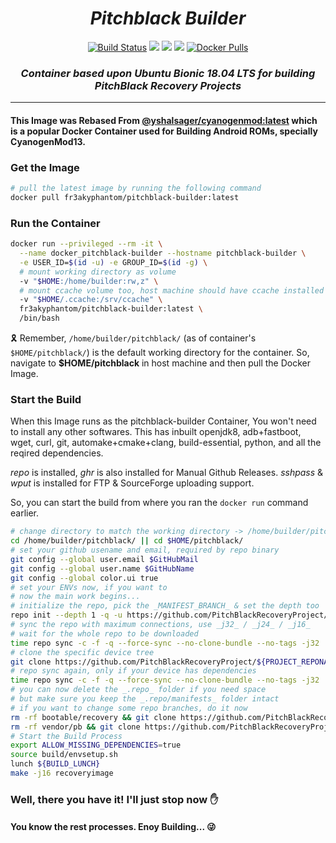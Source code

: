 <div align="center">
  
  <h1><i>Pitchblack Builder</i></h1>
  
  [![Build Status](https://travis-ci.com/rokibhasansagar/docker_pitchblack-builder.svg?branch=master)](https://travis-ci.com/rokibhasansagar/docker_pitchblack-builder)
  [![](https://images.microbadger.com/badges/image/fr3akyphantom/pitchblack-builder.svg)](https://microbadger.com/images/fr3akyphantom/pitchblack-builder "Get your own image badge on microbadger.com")
  [![](https://images.microbadger.com/badges/version/fr3akyphantom/pitchblack-builder.svg)](https://microbadger.com/images/fr3akyphantom/pitchblack-builder "Get your own version badge on microbadger.com")
  [![](https://images.microbadger.com/badges/commit/fr3akyphantom/pitchblack-builder.svg)](https://microbadger.com/images/fr3akyphantom/pitchblack-builder "Get your own commit badge on microbadger.com")
  [![Docker Pulls](https://img.shields.io/docker/pulls/fr3akyphantom/pitchblack-builder)](https://hub.docker.com/r/fr3akyphantom/pitchblack-builder "Show the Docker Repository")
  
  <h3><i>Container based upon Ubuntu Bionic 18.04 LTS for building PitchBlack Recovery Projects</i></h3>
  
</div>

---

#### This Image was Rebased From [@yshalsager/cyanogenmod:latest](https://hub.docker.com/r/yshalsager/cyanogenmod "Show the Docker Repository") which is a popular Docker Container used for Building Android ROMs, specially CyanogenMod13.

### Get the Image

```bash
# pull the latest image by running the following command
docker pull fr3akyphantom/pitchblack-builder:latest
```

### Run the Container

```bash
docker run --privileged --rm -it \
  --name docker_pitchblack-builder --hostname pitchblack-builder \
  -e USER_ID=$(id -u) -e GROUP_ID=$(id -g) \
  # mount working directory as volume
  -v "$HOME:/home/builder:rw,z" \
  # mount ccache volume too, host machine should have ccache installed for this
  -v "$HOME/.ccache:/srv/ccache" \
  fr3akyphantom/pitchblack-builder:latest \
  /bin/bash
```
:reminder_ribbon: Remember, `/home/builder/pitchblack/` (as of container's `$HOME/pitchblack/`) is the default working directory for the container. So, navigate to __$HOME/pitchblack__ in host machine and then pull the Docker Image.

### Start the Build

When this Image runs as the pitchblack-builder Container, You won't need to install any other softwares.
This has inbuilt openjdk8, adb+fastboot, wget, curl, git, automake+cmake+clang, build-essential, python, and all the reqired dependencies.

_repo_ is installed, _ghr_ is also installed for Manual Github Releases.
_sshpass_ & _wput_ is installed for FTP & SourceForge uploading support.

So, you can start the build from where you ran the `docker run` command earlier.

```bash
# change directory to match the working directory -> /home/builder/pitchblack/
cd /home/builder/pitchblack/ || cd $HOME/pitchblack/
# set your github usename and email, required by repo binary
git config --global user.email $GitHubMail
git config --global user.name $GitHubName
git config --global color.ui true
# set your ENVs now, if you want to
# now the main work begins...
# initialize the repo, pick the _MANIFEST_BRANCH_ & set the depth too
repo init --depth 1 -q -u https://github.com/PitchBlackRecoveryProject/manifest_pb.git -b ${MANIFEST_BRANCH}
# sync the repo with maximum connections, use _j32_ / _j24_ / _j16_
# wait for the whole repo to be downloaded
time repo sync -c -f -q --force-sync --no-clone-bundle --no-tags -j32
# clone the specific device tree
git clone https://github.com/PitchBlackRecoveryProject/${PROJECT_REPONAME} device/${VENDOR}/${CODENAME}
# repo sync again, only if your device has dependencies
time repo sync -c -f -q --force-sync --no-clone-bundle --no-tags -j32
# you can now delete the _.repo_ folder if you need space
# but make sure you keep the _.repo/manifests_ folder intact
# if you want to change some repo branches, do it now
rm -rf bootable/recovery && git clone https://github.com/PitchBlackRecoveryProject/android_bootable_recovery -b ${PBRP_BRANCH} bootable/recovery
rm -rf vendor/pb && git clone https://github.com/PitchBlackRecoveryProject/vendor_pb -b pb vendor/pb
# Start the Build Process
export ALLOW_MISSING_DEPENDENCIES=true
source build/envsetup.sh
lunch ${BUILD_LUNCH}
make -j16 recoveryimage
```

### Well, there you have it! I'll just stop now :hand: 

#### You know the rest processes. Enoy Building... :stuck_out_tongue_winking_eye: 
